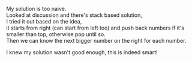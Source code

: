 My solution is too naive.\
Looked at discussion and there's stack based solution, \
I tried it out based on the idea,\
it starts from right (can start from left too) and push back numbers if it's smaller than top, otherwise pop until so.\
Then we can know the next bigger number on the right for each number.

I knew my solution wasn't good enough, this is indeed smart!
